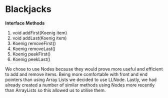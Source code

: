 # Blackjacks
**Interface Methods**
1. void addFirst(Koenig item)
2. void addLast(Koenig item)
3. Koenig removeFirst()
4. Koenig removeLast()
5. Koenig peekFirst()
6. Koenig peekLast()

We chose to use Nodes because they would prove more useful and efficient to add and remove items.  Being more comfortable with front and end pointers than using Array Lists we decided to use LLNode.  Lastly, we had already created a number of similar methods using Nodes more recently than ArrayLists so this allowed us to utilise them.
